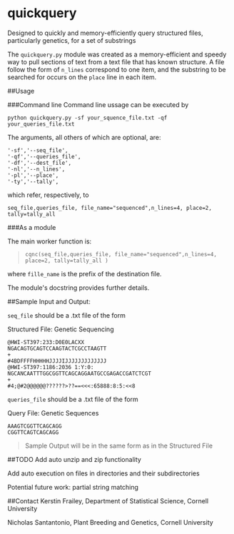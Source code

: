 # quickquery
Designed to quickly and memory-efficiently query structured files, particularly genetics, for a set of substrings

The ```quickquery.py``` module  was created as a memory-efficient and speedy way to pull sections of text from a text file that has known structure.  A file follow the form of `n_lines` correspond to one item, and the substring to be searched for occurs on the `place` line in each item.

##Usage

###Command line
Command line ussage can be executed by

```
python quickquery.py -sf your_squence_file.txt -qf your_queries_file.txt
```
The arguments, all others of which are optional, are:

```
'-sf','--seq_file',
'-qf','--queries_file',
'-df','--dest_file',
'-nl','--n_lines',
'-pl','--place',
'-ty','--tally',
```
which refer, respectively, to
```
seq_file,queries_file, file_name="sequenced",n_lines=4, place=2, tally=tally_all
```

###As a module

The main worker function is:
> ```cqnc(seq_file,queries_file, file_name="sequenced",n_lines=4, place=2, tally=tally_all )```

where ```fille_name``` is the prefix of the destination file.

The module's docstring provides further details.


##Sample Input and Output:

```seq_file``` should be a .txt file of the form

Structured File: Genetic Sequencing

```
@HWI-ST397:233:D0E0LACXX
NGACAGTGCAGTCCAAGTACTCGCCTAAGTT
+
#4BDFFFFHHHHHJJJJIJJJJJJJJJJJJJ
@HWI-ST397:1186:2036 1:Y:0:
NGCANCAATTTGGCGGTTCAGCAGGAATGCCGAGACCGATCTCGT
+
#4;@#2@@@@@@??????>??==<<<:65888:8:5:<<8
```

```queries_file``` should be a .txt file of the form

Query File:  Genetic Sequences
```
AAAGTCGGTTCAGCAGG
CGGTTCAGTCAGCAGG
```
>Sample Output will be in the same form as in the Structured File

##TODO
Add auto unzip and zip functionality

Add auto execution on files in directories and their subdirectories

Potential future work:  partial string matching


##Contact
Kerstin Frailey, Department of Statistical Science, Cornell University

Nicholas Santantonio, Plant Breeding and Genetics, Cornell University
